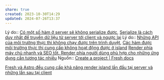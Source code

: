 ```yaml
---
share: true
created: 2023-10-30T14:29
updated: 2024-07-26T13:37
---
```

Lý do:: [Có một số hàm ở server sẽ không serialize được](./C%C3%B3%20m%E1%BB%99t%20s%E1%BB%91%20h%C3%A0m%20%E1%BB%9F%20server%20s%E1%BA%BD%20kh%C3%B4ng%20serialize%20%C4%91%C6%B0%E1%BB%A3c.md), [Serialize là cách duy nhất để truyền dữ liệu từ server tới client và ngược lại](./Serialize%20l%C3%A0%20c%C3%A1ch%20duy%20nh%E1%BA%A5t%20%C4%91%E1%BB%83%20truy%E1%BB%81n%20d%E1%BB%AF%20li%E1%BB%87u%20t%E1%BB%AB%20server%20t%E1%BB%9Bi%20client%20v%C3%A0%20ng%C6%B0%E1%BB%A3c%20l%E1%BA%A1i.md)
Lý do:: [Những API của môi trường thực thi không chạy được trên trình duyệt](../../../Ng%C3%B4n%20ng%E1%BB%AF/Ng%C3%B4n%20ng%E1%BB%AF%20l%E1%BA%ADp%20tr%C3%ACnh/JavaScript%20v%C3%A0%20Python/JavaScript/Runtime/Nh%E1%BB%AFng%20API%20c%E1%BB%A7a%20m%C3%B4i%20tr%C6%B0%E1%BB%9Dng%20th%E1%BB%B1c%20thi%20kh%C3%B4ng%20ch%E1%BA%A1y%20%C4%91%C6%B0%E1%BB%A3c%20tr%C3%AAn%20tr%C3%ACnh%20duy%E1%BB%87t.md), [Các hàm được môi trường thực thi cung cấp không hoạt động được ở island](../Island,%20state/C%C3%A1c%20h%C3%A0m%20%C4%91%C6%B0%E1%BB%A3c%20m%C3%B4i%20tr%C6%B0%E1%BB%9Dng%20th%E1%BB%B1c%20thi%20cung%20c%E1%BA%A5p%20kh%C3%B4ng%20ho%E1%BA%A1t%20%C4%91%E1%BB%99ng%20%C4%91%C6%B0%E1%BB%A3c%20%E1%BB%9F%20island.md) 
[Render phía máy chủ nhanh và SEO tốt. Render phía người dùng phù hợp cho những ứng dụng cần tương tác nhiều](../../Render%20ph%C3%ADa%20m%C3%A1y%20ch%E1%BB%A7%20nhanh%20v%C3%A0%20SEO%20t%E1%BB%91t.%20Render%20ph%C3%ADa%20ng%C6%B0%E1%BB%9Di%20d%C3%B9ng%20ph%C3%B9%20h%E1%BB%A3p%20cho%20nh%E1%BB%AFng%20%E1%BB%A9ng%20d%E1%BB%A5ng%20c%E1%BA%A7n%20t%C6%B0%C6%A1ng%20t%C3%A1c%20nhi%E1%BB%81u.md)
Nguồn:: [Create a project | Fresh docs](https://fresh.deno.dev/docs/getting-started/create-a-project)

[Fresh và Astro đều cung cấp khả năng render island lần đầu tại server và những lần sau tại client](../Fresh,%20Preact,%20React/Fresh%20v%C3%A0%20Astro%20%C4%91%E1%BB%81u%20cung%20c%E1%BA%A5p%20kh%E1%BA%A3%20n%C4%83ng%20render%20island%20l%E1%BA%A7n%20%C4%91%E1%BA%A7u%20t%E1%BA%A1i%20server%20v%C3%A0%20nh%E1%BB%AFng%20l%E1%BA%A7n%20sau%20t%E1%BA%A1i%20client.md)